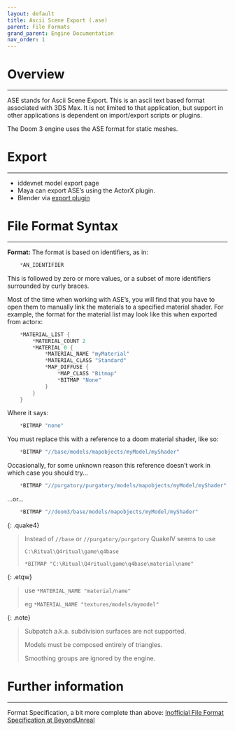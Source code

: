 ```yaml
---
layout: default
title: Ascii Scene Export (.ase)
parent: File Formats
grand_parent: Engine Documentation
nav_order: 1
---
```


# Overview

---
ASE stands for Ascii Scene Export. This is an ascii text based format associated with 3DS Max. It is not limited to that application, but support in other applications is dependent on import/export scripts or plugins.

The Doom 3 engine uses the ASE format for static meshes.

# Export

---
- iddevnet model export page
- Maya can export ASE’s using the ActorX plugin.
- Blender via [export plugin](https://github.com/FriskTheFallenHuman/D3ModdingKit/tree/master/blender)

# File Format Syntax

---
**Format:** The format is based on identifiers, as in:

```cpp
    *AN_IDENTIFIER
```

This is followed by zero or more values, or a subset of more identifiers surrounded by curly braces.

Most of the time when working with ASE’s, you will find that you have to open them to manually link the materials to a specified material shader. For example, the format for the material list may look like this when exported from actorx:

```cpp
    *MATERIAL_LIST {
        *MATERIAL_COUNT 2
        *MATERIAL 0 {
            *MATERIAL_NAME "myMaterial"
            *MATERIAL_CLASS "Standard"
            *MAP_DIFFUSE {
                *MAP_CLASS "Bitmap"
                *BITMAP "None"
            }
        }
    }
```

Where it says:

```cpp
    *BITMAP "none"
```

You must replace this with a reference to a doom material shader, like so:

```cpp
    *BITMAP "//base/models/mapobjects/myModel/myShader"
```

Occasionally, for some unknown reason this reference doesn’t work in which case you should try…

```cpp
    *BITMAP "//purgatory/purgatory/models/mapobjects/myModel/myShader"
```
…or…

```cpp
    *BITMAP "//doom3/base/models/mapobjects/myModel/myShader"
```

{: .quake4}
>   Instead of `//base` or `//purgatory/purgatory` QuakeIV seems to use
>
>   `C:\Ritual\Q4ritual\game\q4base`
>
>   `*BITMAP "C:\Ritual\Q4ritual\game\q4base\material\name"`

{: .etqw}
>   use `*MATERIAL_NAME "material/name"`
>
>   eg `*MATERIAL_NAME "textures/models/mymodel"`

{: .note}
>   Subpatch a.k.a. subdivision surfaces are not supported.
>
>   Models must be composed entirely of triangles.
>
>   Smoothing groups are ignored by the engine.

# Further information

---
Format Specification, a bit more complete than above: [Inofficial File Format Specification at BeyondUnreal](https://wiki.beyondunreal.com/Legacy:ASE_File_Format)